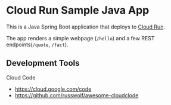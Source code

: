 # Cloud Run Sample Java App

This is a Java Spring Boot application that deploys to [Cloud Run](https://cloud.google.com/run/docs). 

The app renders a simple webpage (`/hello`) and a few REST endpoints(`/quote`, `/fact`).

## Development Tools
Cloud Code 
* https://cloud.google.com/code
* https://github.com/russwolf/awesome-cloudclode
